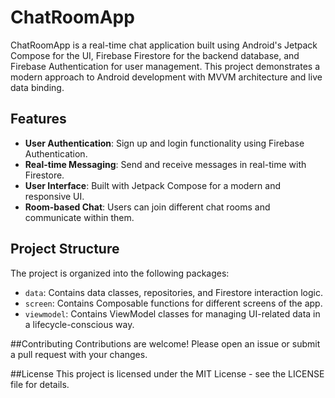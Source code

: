 # ChatRoomApp

ChatRoomApp is a real-time chat application built using Android's Jetpack Compose for the UI,
Firebase Firestore for the backend database, and Firebase Authentication for user management. 
This project demonstrates a modern approach to Android development with MVVM architecture and live data binding.

## Features

- **User Authentication**: Sign up and login functionality using Firebase Authentication.
- **Real-time Messaging**: Send and receive messages in real-time with Firestore.
- **User Interface**: Built with Jetpack Compose for a modern and responsive UI.
- **Room-based Chat**: Users can join different chat rooms and communicate within them.

## Project Structure

The project is organized into the following packages:

- `data`: Contains data classes, repositories, and Firestore interaction logic.
- `screen`: Contains Composable functions for different screens of the app.
- `viewmodel`: Contains ViewModel classes for managing UI-related data in a lifecycle-conscious way.

##Contributing
Contributions are welcome! Please open an issue or submit a pull request with your changes.

##License
This project is licensed under the MIT License - see the LICENSE file for details.
